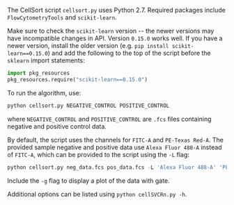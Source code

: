 The CellSort script `cellsort.py` uses Python 2.7. Required packages include `FlowCytometryTools` and `scikit-learn`.

Make sure to check the `scikit-learn` version -- the newer versions may have incompatible changes in API. Version `0.15.0` works well. If you have a newer version, install the older version (e.g. `pip install scikit-learn==0.15.0`) and add the following to the top of the script before the `sklearn` import statements:

```python
import pkg_resources
pkg_resources.require("scikit-learn==0.15.0")
```

To run the algorithm, use:

```python
python cellsort.py NEGATIVE_CONTROL POSITIVE_CONTROL
```

where `NEGATIVE_CONTROL` and `POSITIVE_CONTROL` are `.fcs` files containing negative and positive control data.

By default, the script uses the channels for `FITC-A` and `PE-Texas Red-A`. The provided sample negative and positive data use `Alexa Fluor 488-A` instead of `FITC-A`, which can be provided to the script using the `-L` flag:

```python
python cellsort.py neg_data.fcs pos_data.fcs -L 'Alexa Fluor 488-A' 'PE-Texas Red-A'
```

Include the `-g` flag to display a plot of the data with gate.

Additional options can be listed using `python cellSVCRn.py -h`.
